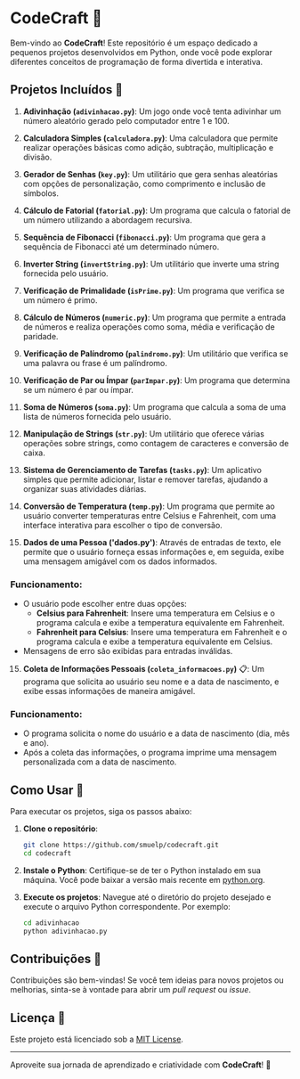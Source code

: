 # CodeCraft 🚀

Bem-vindo ao **CodeCraft**! Este repositório é um espaço dedicado a pequenos projetos desenvolvidos em Python, onde você pode explorar diferentes conceitos de programação de forma divertida e interativa.

## Projetos Incluídos 🌟

1. **Adivinhação (`adivinhacao.py`)**: Um jogo onde você tenta adivinhar um número aleatório gerado pelo computador entre 1 e 100.

2. **Calculadora Simples (`calculadora.py`)**: Uma calculadora que permite realizar operações básicas como adição, subtração, multiplicação e divisão.

3. **Gerador de Senhas (`key.py`)**: Um utilitário que gera senhas aleatórias com opções de personalização, como comprimento e inclusão de símbolos.

4. **Cálculo de Fatorial (`fatorial.py`)**: Um programa que calcula o fatorial de um número utilizando a abordagem recursiva.

5. **Sequência de Fibonacci (`fibonacci.py`)**: Um programa que gera a sequência de Fibonacci até um determinado número.

6. **Inverter String (`invertString.py`)**: Um utilitário que inverte uma string fornecida pelo usuário.

7. **Verificação de Primalidade (`isPrime.py`)**: Um programa que verifica se um número é primo.

8. **Cálculo de Números (`numeric.py`)**: Um programa que permite a entrada de números e realiza operações como soma, média e verificação de paridade.

9. **Verificação de Palíndromo (`palindromo.py`)**: Um utilitário que verifica se uma palavra ou frase é um palíndromo.

10. **Verificação de Par ou Ímpar (`parImpar.py`)**: Um programa que determina se um número é par ou ímpar.

11. **Soma de Números (`soma.py`)**: Um programa que calcula a soma de uma lista de números fornecida pelo usuário.

12. **Manipulação de Strings (`str.py`)**: Um utilitário que oferece várias operações sobre strings, como contagem de caracteres e conversão de caixa.

13. **Sistema de Gerenciamento de Tarefas (`tasks.py`)**: Um aplicativo simples que permite adicionar, listar e remover tarefas, ajudando a organizar suas atividades diárias.

14. **Conversão de Temperatura (`temp.py`)**: Um programa que permite ao usuário converter temperaturas entre Celsius e Fahrenheit, com uma interface interativa para escolher o tipo de conversão.

15. **Dados de uma Pessoa ('dados.py')**: Através de entradas de texto, ele permite que o usuário forneça essas informações e, em seguida, exibe uma mensagem amigável com os dados informados.

   ### Funcionamento:
   - O usuário pode escolher entre duas opções:
     - **Celsius para Fahrenheit**: Insere uma temperatura em Celsius e o programa calcula e exibe a temperatura equivalente em Fahrenheit.
     - **Fahrenheit para Celsius**: Insere uma temperatura em Fahrenheit e o programa calcula e exibe a temperatura equivalente em Celsius.
   - Mensagens de erro são exibidas para entradas inválidas.

15. **Coleta de Informações Pessoais (`coleta_informacoes.py`)** 📋: Um programa que solicita ao usuário seu nome e a data de nascimento, e exibe essas informações de maneira amigável.

   ### Funcionamento:
   - O programa solicita o nome do usuário e a data de nascimento (dia, mês e ano).
   - Após a coleta das informações, o programa imprime uma mensagem personalizada com a data de nascimento.

## Como Usar 🔧

Para executar os projetos, siga os passos abaixo:

1. **Clone o repositório**:
   ```bash
   git clone https://github.com/smuelp/codecraft.git
   cd codecraft
   ```

2. **Instale o Python**:
   Certifique-se de ter o Python instalado em sua máquina. Você pode baixar a versão mais recente em [python.org](https://www.python.org/downloads/).

3. **Execute os projetos**:
   Navegue até o diretório do projeto desejado e execute o arquivo Python correspondente. Por exemplo:
   ```bash
   cd adivinhacao
   python adivinhacao.py
   ```

## Contribuições 🤝

Contribuições são bem-vindas! Se você tem ideias para novos projetos ou melhorias, sinta-se à vontade para abrir um *pull request* ou *issue*.

## Licença 📜

Este projeto está licenciado sob a [MIT License](LICENSE).

---

Aproveite sua jornada de aprendizado e criatividade com **CodeCraft**! 🌈
```
